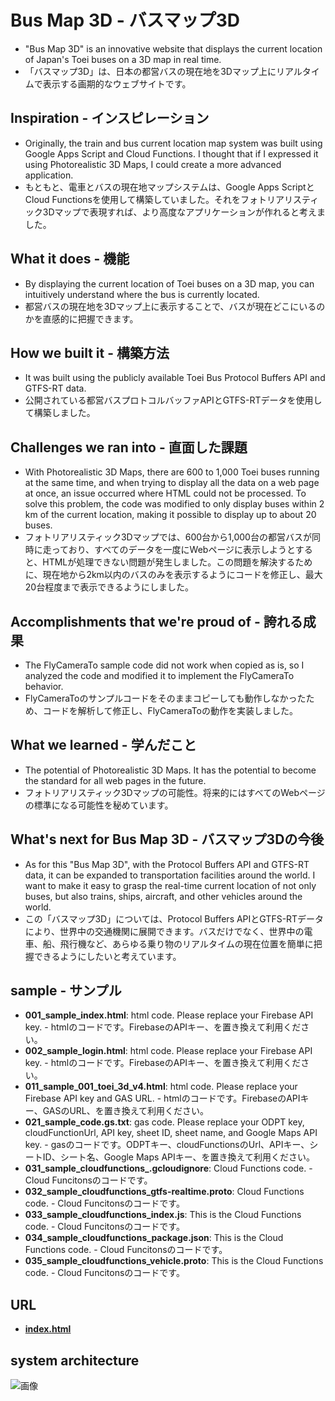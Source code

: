 ﻿# Bus Map 3D - バスマップ3D
- "Bus Map 3D" is an innovative website that displays the current location of Japan's Toei buses on a 3D map in real time.
- 「バスマップ3D」は、日本の都営バスの現在地を3Dマップ上にリアルタイムで表示する画期的なウェブサイトです。

## Inspiration - インスピレーション
- Originally, the train and bus current location map system was built using Google Apps Script and Cloud Functions. I thought that if I expressed it using Photorealistic 3D Maps, I could create a more advanced application.
- もともと、電車とバスの現在地マップシステムは、Google Apps ScriptとCloud Functionsを使用して構築していました。それをフォトリアリスティック3Dマップで表現すれば、より高度なアプリケーションが作れると考えました。

## What it does - 機能
- By displaying the current location of Toei buses on a 3D map, you can intuitively understand where the bus is currently located.
- 都営バスの現在地を3Dマップ上に表示することで、バスが現在どこにいるのかを直感的に把握できます。

## How we built it - 構築方法
- It was built using the publicly available Toei Bus Protocol Buffers API and GTFS-RT data.
- 公開されている都営バスプロトコルバッファAPIとGTFS-RTデータを使用して構築しました。

## Challenges we ran into - 直面した課題
- With Photorealistic 3D Maps, there are 600 to 1,000 Toei buses running at the same time, and when trying to display all the data on a web page at once, an issue occurred where HTML could not be processed. To solve this problem, the code was modified to only display buses within 2 km of the current location, making it possible to display up to about 20 buses.
- フォトリアリスティック3Dマップでは、600台から1,000台の都営バスが同時に走っており、すべてのデータを一度にWebページに表示しようとすると、HTMLが処理できない問題が発生しました。この問題を解決するために、現在地から2km以内のバスのみを表示するようにコードを修正し、最大20台程度まで表示できるようにしました。

## Accomplishments that we're proud of - 誇れる成果
- The FlyCameraTo sample code did not work when copied as is, so I analyzed the code and modified it to implement the FlyCameraTo behavior.
- FlyCameraToのサンプルコードをそのままコピーしても動作しなかったため、コードを解析して修正し、FlyCameraToの動作を実装しました。

## What we learned - 学んだこと
- The potential of Photorealistic 3D Maps. It has the potential to become the standard for all web pages in the future.
- フォトリアリスティック3Dマップの可能性。将来的にはすべてのWebページの標準になる可能性を秘めています。

## What's next for Bus Map 3D - バスマップ3Dの今後
- As for this "Bus Map 3D", with the Protocol Buffers API and GTFS-RT data, it can be expanded to transportation facilities around the world. I want to make it easy to grasp the real-time current location of not only buses, but also trains, ships, aircraft, and other vehicles around the world.
- この「バスマップ3D」については、Protocol Buffers APIとGTFS-RTデータにより、世界中の交通機関に展開できます。バスだけでなく、世界中の電車、船、飛行機など、あらゆる乗り物のリアルタイムの現在位置を簡単に把握できるようにしたいと考えています。

## sample - サンプル
- **001_sample_index.html**: html code. Please replace your Firebase API key. - htmlのコードです。FirebaseのAPIキー、を置き換えて利用ください。
- **002_sample_login.html**: html code. Please replace your Firebase API key. - htmlのコードです。FirebaseのAPIキー、を置き換えて利用ください。
- **011_sample_001_toei_3d_v4.html**: html code. Please replace your Firebase API key and GAS URL. - htmlのコードです。FirebaseのAPIキー、GASのURL、を置き換えて利用ください。
- **021_sample_code.gs.txt**: gas code. Please replace your ODPT key, cloudFunctionUrl, API key, sheet ID, sheet name, and Google Maps API key. - gasのコードです。ODPTキー、cloudFunctionsのUrl、APIキー、シートID、シート名、Google Maps APIキー、を置き換えて利用ください。
- **031_sample_cloudfunctions_.gcloudignore**: Cloud Functions code. - Cloud Funcitonsのコードです。
- **032_sample_cloudfunctions_gtfs-realtime.proto**: Cloud Functions code. - Cloud Funcitonsのコードです。
- **033_sample_cloudfunctions_index.js**: This is the Cloud Functions code. - Cloud Funcitonsのコードです。
- **034_sample_cloudfunctions_package.json**: This is the Cloud Functions code. - Cloud Funcitonsのコードです。
- **035_sample_cloudfunctions_vehicle.proto**: This is the Cloud Functions code. - Cloud Funcitonsのコードです。

## URL
- **[index.html](https://kickboxerj0322.github.io/bus-map-3d/)**

## system architecture
![画像](https://kickboxerj0322.github.io/bus-map-3d/069_system_architecture.png)
